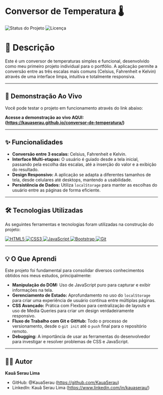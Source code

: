 # Conversor de Temperatura 🌡️

![Status do Projeto](https://img.shields.io/badge/status-concluído-brightgreen)
![Licença](https://img.shields.io/badge/license-MIT-blue)


# 📝 Descrição

Este é um conversor de temperaturas simples e funcional, desenvolvido como meu primeiro projeto individual para o portfólio. A aplicação permite a conversão entre as três escalas mais comuns (Celsius, Fahrenheit e Kelvin) através de uma interface limpa, intuitiva e totalmente responsiva.

---

## 🚀 Demonstração Ao Vivo

Você pode testar o projeto em funcionamento através do link abaixo:

**Acesse a demonstração ao vivo AQUI: (https://kauaserau.github.io/conversor-de-temperatura/)**

---

## ✨ Funcionalidades

- **Conversão entre 3 escalas:** Celsius, Fahrenheit e Kelvin.
- **Interface Multi-etapas:** O usuário é guiado desde a tela inicial, passando pela escolha das escalas, até a inserção do valor e a exibição do resultado.
- **Design Responsivo:** A aplicação se adapta a diferentes tamanhos de tela, desde celulares até desktops, mantendo a usabilidade.
- **Persistência de Dados:** Utiliza `localStorage` para manter as escolhas do usuário entre as páginas de forma eficiente.

---

## 🛠️ Tecnologias Utilizadas

As seguintes ferramentas e tecnologias foram utilizadas na construção do projeto:

<p align="left">
  <a href="https://developer.mozilla.org/pt-BR/docs/Web/HTML" target="_blank">
    <img src="https://img.shields.io/badge/HTML5-E34F26?style=for-the-badge&logo=html5&logoColor=white" alt="HTML5">
  </a>
  <a href="https://developer.mozilla.org/pt-BR/docs/Web/CSS" target="_blank">
    <img src="https://img.shields.io/badge/CSS3-1572B6?style=for-the-badge&logo=css3&logoColor=white" alt="CSS3">
  </a>
  <a href="https://developer.mozilla.org/pt-BR/docs/Web/JavaScript" target="_blank">
    <img src="https://img.shields.io/badge/JavaScript-F7DF1E?style=for-the-badge&logo=javascript&logoColor=black" alt="JavaScript">
  </a>
  <a href="https://getbootstrap.com" target="_blank">
    <img src="https://img.shields.io/badge/Bootstrap-563D7C?style=for-the-badge&logo=bootstrap&logoColor=white" alt="Bootstrap">
  </a>
  <a href="https://git-scm.com" target="_blank">
      <img src="https://img.shields.io/badge/GIT-E44C30?style=for-the-badge&logo=git&logoColor=white" alt="Git">
  </a>
</p>

---

## 💡 O Que Aprendi

Este projeto foi fundamental para consolidar diversos conhecimentos obtidos nos meus estudos, principalmente:

- **Manipulação do DOM:** Uso de JavaScript puro para capturar e exibir informações na tela.
- **Gerenciamento de Estado:** Aprofundamento no uso do `localStorage` para criar uma experiência de usuário contínua entre múltiplas páginas.
- **CSS Avançado:** Prática com Flexbox para centralização de layouts e uso de Media Queries para criar um design verdadeiramente responsivo.
- **Fluxo de Trabalho com Git e GitHub:** Todo o processo de versionamento, desde o `git init` até o `push` final para o repositório remoto.
- **Debugging:** A importância de usar as ferramentas do desenvolvedor para investigar e resolver problemas de CSS e JavaScript.

---

## 👨‍💻 Autor

**Kauã Serau Lima**

- GitHub: @KauaSerau (https://github.com/KauaSerau)
- LinkedIn: Kauã Serau Lima (https://www.linkedin.com/in/kauaserau/)
